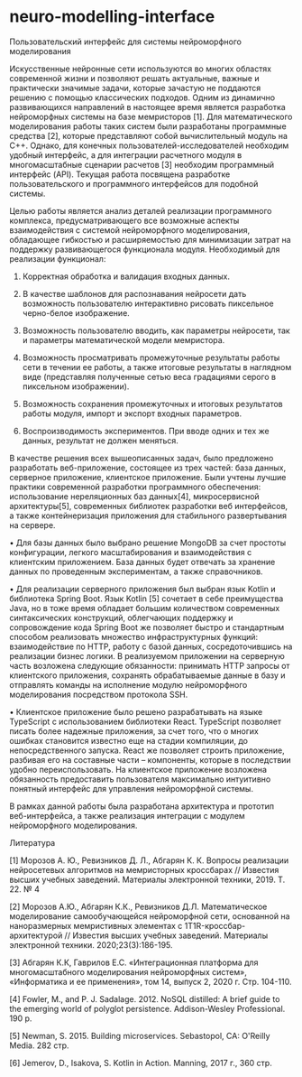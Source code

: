 # neuro-modelling-interface
Пользовательский интерфейс для системы нейроморфного моделирования

Искусственные нейронные сети используются во многих областях современной жизни и позволяют решать актуальные, важные и практически значимые задачи, которые зачастую не поддаются решению с помощью классических подходов. Одним из динамично развивающихся направлений в настоящее время является разработка нейроморфных системы на базе мемристоров [1]. Для математического моделирования работы таких систем были разработаны программные средства [2], которые представляют собой вычислительный модуль на С++. Однако, для конечных пользователей-исследователей необходим удобный интерфейс, а для интеграции расчетного модуля в многомасштабные сценарии расчетов [3] необходим программный интерфейс (API). Текущая работа посвящена разработке пользовательского и программного интерфейсов для подобной системы.

Целью работы является анализ деталей реализации программного комплекса, предусматривающего все возможные аспекты взаимодействия с системой нейроморфного моделирования, обладающее гибкостью и расширяемостью для минимизации затрат на поддержку развивающегося функционала модуля. Необходимый для реализации функционал:

1. Корректная обработка и валидация входных данных.

2. В качестве шаблонов для распознавания нейросети дать возможность пользователю интерактивно рисовать пиксельное черно-белое изображение.

3. Возможность пользователю вводить, как параметры нейросети, так и параметры математической модели мемристора.

4. Возможность просматривать промежуточные результаты работы сети в течении ее работы, а также итоговые результаты в наглядном виде (представляя полученные сетью веса градациями серого в пиксельном изображении).

5. Возможность сохранения промежуточных и итоговых результатов работы модуля, импорт и экспорт входных параметров.

6. Воспроизводимость экспериментов. При вводе одних и тех же данных, результат не должен меняться.

В качестве решения всех вышеописанных задач, было предложено разработать веб-приложение, состоящее из трех частей: база данных, серверное приложение, клиентское приложение. Были учтены лучшие практики современной разработки программного обеспечения: использование нереляционных баз данных[4], микросервисной архитектуры[5], современных библиотек разработки веб интерфейсов, а также контейнеризация приложения для стабильного развертывания на сервере.

• Для базы данных было выбрано решение MongoDB за счет простоты конфигурации, легкого масштабирования и взаимодействия с клиентским приложением. База данных будет отвечать за хранение данных по проведенным экспериментам, а также справочников.

• Для реализации серверного приложения был выбран язык Kotlin и библиотека Spring Boot. Язык Kotlin [5] сочетает в себе преимущества Java, но в тоже время обладает большим количеством современных синтаксических конструкций, облегчающих поддержку и сопровождение кода Spring Boot же позволяет быстро и стандартным способом реализовать множество инфраструктурных функций: взаимодействие по HTTP, работу с базой данных, сосредоточившись на реализации бизнес логики. В реализуемом приложении на серверную часть возложена следующие обязанности: принимать HTTP запросы от клиентского приложения, сохранять обрабатываемые данные в базу и отправлять команды на исполнение модулю нейроморфного моделирования посредством протокола SSH.

• Клиентское приложение было решено разрабатывать на языке TypeScript с использованием библиотеки React. TypeScript позволяет писать более надежные приложения, за счет того, что о многих ошибках становится известно еще на стадии компиляции, до непосредственного запуска. React же позволяет строить приложение, разбивая его на составные части – компоненты, которые в последствии удобно переиспользовать. На клиентское приложение возложена обязанность предоставить пользователя максимально интуитивно понятный интерфейс для управления нейроморфной системы.

В рамках данной работы была разработана архитектура и прототип веб-интерфейса, а также реализация интеграции с модулем нейроморфного моделирования.

Литература

[1] Морозов А. Ю., Ревизников Д. Л., Абгарян К. К. Вопросы реализации нейросетевых алгоритмов на мемристорных кроссбарах // Известия высших учебных заведений. Материалы электронной техники, 2019. Т. 22. № 4

[2] Морозов А.Ю., Абгарян К.К., Ревизников Д.Л. Математическое моделирование самообучающейся нейроморфной сети, основанной на наноразмерных мемристивных элементах с 1T1R-кроссбар-архитектурой // Известия высших учебных заведений. Материалы электронной техники. 2020;23(3):186-195.

[3] Абгарян К.К, Гаврилов Е.С. «Интеграционная платформа для многомасштабного моделирования нейроморфных систем», «Информатика и ее применения», том 14, выпуск 2, 2020 г. Стр. 104-110.

[4] Fowler, M., and P. J. Sadalage. 2012. NoSQL distilled: A brief guide to the emerging world of polyglot persistence. Addison-Wesley Professional. 190 p.

[5] Newman, S. 2015. Building microservices. Sebastopol, CA: O'Reilly Media. 282 стр.

[6] Jemerov, D., Isakova, S. Kotlin in Action. Manning, 2017 г., 360 стр.
